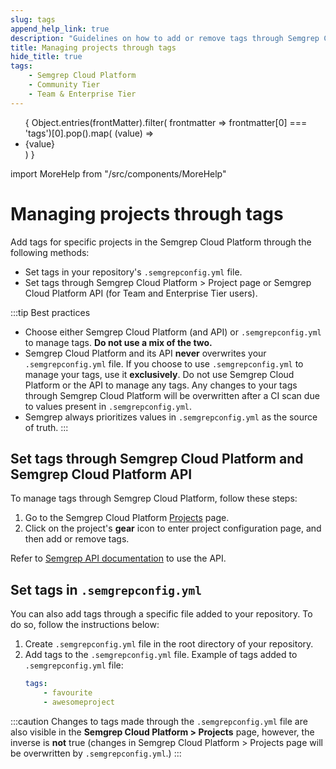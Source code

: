 ```yaml
---
slug: tags
append_help_link: true
description: "Guidelines on how to add or remove tags through Semgrep Cloud Platform and semgrepconfig.yml file."
title: Managing projects through tags
hide_title: true
tags:
    - Semgrep Cloud Platform
    - Community Tier
    - Team & Enterprise Tier
---
```


<ul id="tag__badge-list">
{
Object.entries(frontMatter).filter(
    frontmatter => frontmatter[0] === 'tags')[0].pop().map(
    (value) => <li class='tag__badge-item'>{value}</li> )
}
</ul>

import MoreHelp from "/src/components/MoreHelp"

# Managing projects through tags

Add tags for specific projects in the Semgrep Cloud Platform through the following methods:

* Set tags in your repository's `.semgrepconfig.yml` file.
* Set tags through Semgrep Cloud Platform > Project page or Semgrep Cloud Platform API (for Team and Enterprise Tier users).

:::tip Best practices
*  Choose either Semgrep Cloud Platform (and API) or `.semgrepconfig.yml` to manage tags. **Do not use a mix of the two.**
* Semgrep Cloud Platform and its API **never** overwrites your `.semgrepconfig.yml` file. If you choose to use `.semgrepconfig.yml` to manage your tags, use it **exclusively**. Do not use Semgrep Cloud Platform or the API to manage any tags. Any changes to your tags through Semgrep Cloud Platform will be overwritten after a CI scan due to values present in `.semgrepconfig.yml`.
* Semgrep always prioritizes values in `.semgrepconfig.yml` as the source of truth.
:::

## Set tags through Semgrep Cloud Platform and Semgrep Cloud Platform API

To manage tags through Semgrep Cloud Platform, follow these steps:

1. Go to the Semgrep Cloud Platform [Projects](https://semgrep.dev/orgs/-/projects) page.
2. Click on the project's <i class="fa-solid fa-gear"></i> **gear** icon to enter project configuration page, and then add or remove tags.

Refer to [Semgrep API documentation](https://semgrep.dev/api/v1/docs/#tag/Project/operation/semgrep_app.saas.handlers.tagging.openapi_add_tags_to_project) to use the API.

## Set tags in `.semgrepconfig.yml`

You can also add tags through a specific file added to your repository. To do so, follow the instructions below:

1. Create `.semgrepconfig.yml` file in the root directory of your repository.
2. Add tags to the `.semgrepconfig.yml` file. Example of tags added to `.semgrepconfig.yml` file:
    ```yaml
    tags:
        - favourite
        - awesomeproject
    ```

:::caution
Changes to tags made through the `.semgrepconfig.yml` file are also visible in the **Semgrep Cloud Platform > Projects** page, however, the inverse is **not** true (changes in Semgrep Cloud Platform > Projects page will be overwritten by `.semgrepconfig.yml`.)
:::

<MoreHelp />
